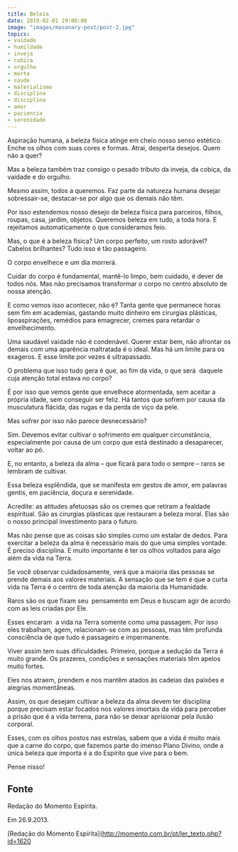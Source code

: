 ```yaml
---
title: Beleza
date: 2019-02-01 19:00:00
image: "images/masonary-post/post-2.jpg"
topics: 
- vaidade
- humildade
- inveja
- cobica
- orgulho
- morte
- saude
- materialismo
- disciplina
- disciplina
- amor
- paciencia
- serenidade
---
```


Aspiração humana, a beleza física atinge em cheio nosso senso estético. Enche
os olhos com suas cores e formas. Atrai, desperta desejos. Quem não a quer?

Mas a beleza também traz consigo o pesado tributo da inveja, da cobiça, da
vaidade e do orgulho.

Mesmo assim, todos a queremos. Faz parte da natureza humana desejar
sobressair-se, destacar-se por algo que os demais não têm.

Por isso estendemos nosso desejo de beleza física para parceiros, filhos,
roupas, casa, jardim, objetos. Queremos beleza em tudo, a toda hora. E
rejeitamos automaticamente o que consideramos feio.

Mas, o que é a beleza física? Um corpo perfeito, um rosto adorável? Cabelos
brilhantes? Tudo isso é tão passageiro.

O corpo envelhece e um dia morrerá.

Cuidar do corpo é fundamental, mantê-lo limpo, bem cuidado, é dever de todos
nós. Mas não precisamos transformar o corpo no centro absoluto de nossa
atenção.

E como vemos isso acontecer, não é? Tanta gente que permanece horas sem fim em
academias, gastando muito dinheiro em cirurgias plásticas, lipoaspirações,
remédios para emagrecer, cremes para retardar o envelhecimento.

Uma saudável vaidade não é condenável. Querer estar bem, não afrontar os demais
com uma aparência maltratada é o ideal. Mas há um limite para os exageros. E
esse limite por vezes é ultrapassado.

O problema que isso tudo gera é que, ao fim da vida, o que será  daquele cuja
atenção total estava no corpo?

É por isso que vemos gente que envelhece atormentada, sem aceitar a própria
idade, sem conseguir ser feliz. Há tantos que sofrem por causa da musculatura
flácida, das rugas e da perda de viço da pele.

Mas sofrer por isso não parece desnecessário?

Sim. Devemos evitar cultivar o sofrimento em qualquer circunstância,
especialmente por causa de um corpo que está destinado a desaparecer, voltar ao
pó.

E, no entanto, a beleza da alma – que ficará para todo o sempre – raros se
lembram de cultivar.

Essa beleza esplêndida, que se manifesta em gestos de amor, em palavras gentis,
em paciência, doçura e serenidade.

Acredite: as atitudes afetuosas são os cremes que retiram a fealdade
espiritual. São as cirurgias plásticas que restauram a beleza moral. Elas são o
nosso principal investimento para o futuro.

Mas não pense que as coisas são simples como um estalar de dedos. Para
exercitar a beleza da alma é necessário mais do que uma simples vontade. É
preciso disciplina. E muito importante é ter os olhos voltados para algo além
da vida na Terra.

Se você observar cuidadosamente, verá que a maioria das pessoas se prende
demais aos valores materiais. A sensação que se tem é que a curta vida na Terra
é o centro de toda atenção da maioria da Humanidade.

Raros são os que fixam seu  pensamento em Deus e buscam agir de acordo com as
leis criadas por Ele.

Esses encaram  a vida na Terra somente como uma passagem. Por isso eles
trabalham, agem, relacionam-se com as pessoas, mas têm profunda consciência de
que tudo é passageiro e impermanente.

Viver assim tem suas dificuldades. Primeiro, porque a sedução da Terra é muito
grande. Os prazeres, condições e sensações materiais têm apelos muito fortes.

Eles nos atraem, prendem e nos mantêm atados às cadeias das paixões e alegrias
momentâneas.

Assim, os que desejam cultivar a beleza da alma devem ter disciplina porque
precisam estar focados nos valores imortais da vida para perceber a prisão que
é a vida terrena, para não se deixar aprisionar pela ilusão corporal.

Esses, com os olhos postos nas estrelas, sabem que a vida é muito mais que a
carne do corpo, que fazemos parte do imenso Plano Divino, onde a única beleza
que importa é a do Espírito que vive para o bem.

Pense nisso!

## Fonte
Redação do Momento Espírita.

Em 26.9.2013.


[Redação do Momento Espírita](http://momento.com.br/pt/ler_texto.php?id=1620
